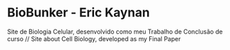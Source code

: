 # BioBunker - Eric Kaynan
Site de Biologia Celular, desenvolvido como meu Trabalho de Conclusão de curso // Site about Cell Biology, developed as my Final Paper 


